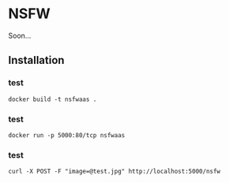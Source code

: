 # NSFW

Soon...

## Installation

### test
```
docker build -t nsfwaas .
```

### test
```
docker run -p 5000:80/tcp nsfwaas
```

### test
```
curl -X POST -F "image=@test.jpg" http://localhost:5000/nsfw
```

